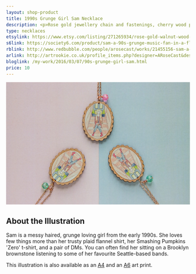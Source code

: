 ```yaml
---
layout: shop-product
title: 1990s Grunge Girl Sam Necklace
description: <p>Rose gold jewellery chain and fastenings, cherry wood pendant printed with a watercolour illustration with protective gloss seal. Hand assembled with a blue decorative bead.</p>
type: necklaces
etsylink: https://www.etsy.com/listing/271265934/rose-gold-walnut-wood-pendant-necklace
s6link: https://society6.com/product/sam-a-90s-grunge-music-fan-in-a-flannel-shirt-band-t-shirt-dm-boots_print#1=45
rblink: http://www.redbubble.com/people/arosecast/works/21455156-sam-a-90s-grunge-music-fan-in-a-flannel-shirt-band-t-shirt-dm-boots
arlink: http://artrookie.co.uk/profile_items.php?designer=ARoseCast&design=8861
bloglink: /my-work/2016/03/07/90s-grunge-girl-sam.html
price: 10
---
```


<div class="carosel">
    <img src="/assets/shop/sam-grunge-girl-rose-gold-wooden-necklace.jpg" alt="Rose Gold and Wooden Pendant Necklace with a printed illustration of 1990s Grunge Girl Sam, hand-made by A Rose Cast" title="Rose Gold and Wooden Pendant Necklace with a printed illustration of 1990s Grunge Girl Sam, hand-made by @arosecast">
</div>

<h2>About the Illustration</h2>
<p>Sam is a messy haired, grunge loving girl from the early 1990s. She loves few things more than her trusty plaid flannel shirt, her Smashing Pumpkins 'Zero' t-shirt, and a pair of DMs. You can often find her sitting on a Brooklyn brownstone listening to some of her favourite Seattle-based bands.</p>

This illustration is also available as an [A4](/shop/sam-grunge-girl-a4-art-print.html) and an [A6]() art print.